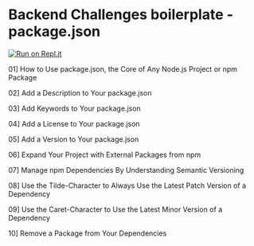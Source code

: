 # Backend Challenges boilerplate - package.json
[![Run on Repl.it](https://repl.it/badge/github/freeCodeCamp/boilerplate-npm)](https://repl.it/github/freeCodeCamp/boilerplate-npm)

01] How to Use package.json, the Core of Any Node.js Project or npm Package

02] Add a Description to Your package.json

03] Add Keywords to Your package.json

04] Add a License to Your package.json

05] Add a Version to Your package.json

06] Expand Your Project with External Packages from npm

07] Manage npm Dependencies By Understanding Semantic Versioning

08] Use the Tilde-Character to Always Use the Latest Patch Version of a Dependency

09] Use the Caret-Character to Use the Latest Minor Version of a Dependency

10] Remove a Package from Your Dependencies